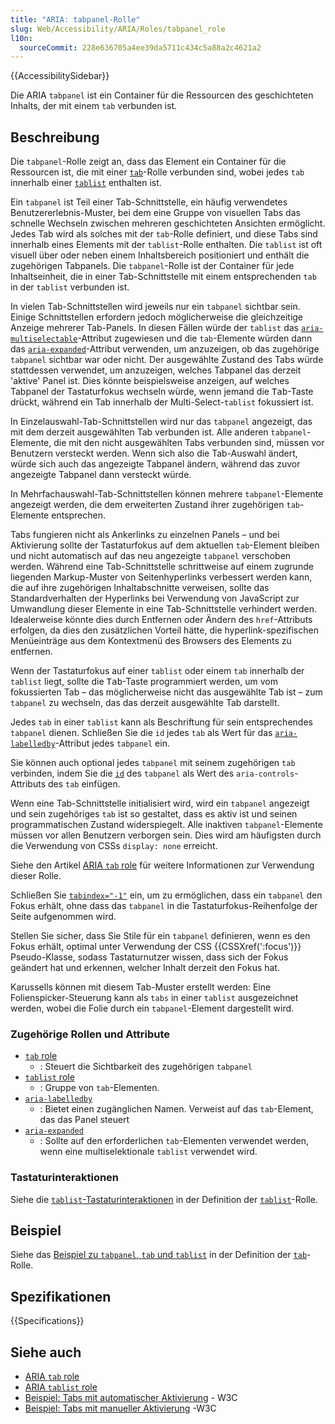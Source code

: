 ```yaml
---
title: "ARIA: tabpanel-Rolle"
slug: Web/Accessibility/ARIA/Roles/tabpanel_role
l10n:
  sourceCommit: 228e636705a4ee39da5711c434c5a88a2c4621a2
---
```


{{AccessibilitySidebar}}

Die ARIA `tabpanel` ist ein Container für die Ressourcen des geschichteten Inhalts, der mit einem `tab` verbunden ist.

## Beschreibung

Die `tabpanel`-Rolle zeigt an, dass das Element ein Container für die Ressourcen ist, die mit einer [`tab`](https://developer.mozilla.org/de/docs/Web/Accessibility/ARIA/Roles/tab_role)-Rolle verbunden sind, wobei jedes `tab` innerhalb einer [`tablist`](https://developer.mozilla.org/de/docs/Web/Accessibility/ARIA/Roles/tablist_role) enthalten ist.

Ein `tabpanel` ist Teil einer Tab-Schnittstelle, ein häufig verwendetes Benutzererlebnis-Muster, bei dem eine Gruppe von visuellen Tabs das schnelle Wechseln zwischen mehreren geschichteten Ansichten ermöglicht. Jedes Tab wird als solches mit der `tab`-Rolle definiert, und diese Tabs sind innerhalb eines Elements mit der `tablist`-Rolle enthalten. Die `tablist` ist oft visuell über oder neben einem Inhaltsbereich positioniert und enthält die zugehörigen Tabpanels. Die `tabpanel`-Rolle ist der Container für jede Inhaltseinheit, die in einer Tab-Schnittstelle mit einem entsprechenden `tab` in der `tablist` verbunden ist.

In vielen Tab-Schnittstellen wird jeweils nur ein `tabpanel` sichtbar sein. Einige Schnittstellen erfordern jedoch möglicherweise die gleichzeitige Anzeige mehrerer Tab-Panels. In diesen Fällen würde der `tablist` das [`aria-multiselectable`](https://developer.mozilla.org/de/docs/Web/Accessibility/ARIA/Attributes/aria-multiselectable)-Attribut zugewiesen und die `tab`-Elemente würden dann das [`aria-expanded`](https://developer.mozilla.org/de/docs/Web/Accessibility/ARIA/Attributes/aria-expanded)-Attribut verwenden, um anzuzeigen, ob das zugehörige `tabpanel` sichtbar war oder nicht. Der ausgewählte Zustand des Tabs würde stattdessen verwendet, um anzuzeigen, welches Tabpanel das derzeit 'aktive' Panel ist. Dies könnte beispielsweise anzeigen, auf welches Tabpanel der Tastaturfokus wechseln würde, wenn jemand die <kbd>Tab</kbd>-Taste drückt, während ein Tab innerhalb der Multi-Select-`tablist` fokussiert ist.

In Einzelauswahl-Tab-Schnittstellen wird nur das `tabpanel` angezeigt, das mit dem derzeit ausgewählten Tab verbunden ist. Alle anderen `tabpanel`-Elemente, die mit den nicht ausgewählten Tabs verbunden sind, müssen vor Benutzern versteckt werden. Wenn sich also die Tab-Auswahl ändert, würde sich auch das angezeigte Tabpanel ändern, während das zuvor angezeigte Tabpanel dann versteckt würde.

In Mehrfachauswahl-Tab-Schnittstellen können mehrere `tabpanel`-Elemente angezeigt werden, die dem erweiterten Zustand ihrer zugehörigen `tab`-Elemente entsprechen.

Tabs fungieren nicht als Ankerlinks zu einzelnen Panels – und bei Aktivierung sollte der Tastaturfokus auf dem aktuellen `tab`-Element bleiben und nicht automatisch auf das neu angezeigte `tabpanel` verschoben werden. Während eine Tab-Schnittstelle schrittweise auf einem zugrunde liegenden Markup-Muster von Seitenhyperlinks verbessert werden kann, die auf ihre zugehörigen Inhaltabschnitte verweisen, sollte das Standardverhalten der Hyperlinks bei Verwendung von JavaScript zur Umwandlung dieser Elemente in eine Tab-Schnittstelle verhindert werden. Idealerweise könnte dies durch Entfernen oder Ändern des `href`-Attributs erfolgen, da dies den zusätzlichen Vorteil hätte, die hyperlink-spezifischen Menüeinträge aus dem Kontextmenü des Browsers des Elements zu entfernen.

Wenn der Tastaturfokus auf einer `tablist` oder einem `tab` innerhalb der `tablist` liegt, sollte die <kbd>Tab</kbd>-Taste programmiert werden, um vom fokussierten Tab – das möglicherweise nicht das ausgewählte Tab ist – zum `tabpanel` zu wechseln, das das derzeit ausgewählte Tab darstellt.

Jedes `tab` in einer `tablist` kann als Beschriftung für sein entsprechendes `tabpanel` dienen. Schließen Sie die `id` jedes `tab` als Wert für das [`aria-labelledby`](https://developer.mozilla.org/de/docs/Web/Accessibility/ARIA/Attributes/aria-labelledby)-Attribut jedes `tabpanel` ein.

Sie können auch optional jedes `tabpanel` mit seinem zugehörigen `tab` verbinden, indem Sie die [`id`](https://developer.mozilla.org/de/docs/Web/HTML/Global_attributes#id) des `tabpanel` als Wert des `aria-controls`-Attributs des `tab` einfügen.

Wenn eine Tab-Schnittstelle initialisiert wird, wird ein `tabpanel` angezeigt und sein zugehöriges `tab` ist so gestaltet, dass es aktiv ist und seinen programmatischen Zustand widerspiegelt. Alle inaktiven `tabpanel`-Elemente müssen vor allen Benutzern verborgen sein. Dies wird am häufigsten durch die Verwendung von CSSs `display: none` erreicht.

Siehe den Artikel [ARIA `tab` role](https://developer.mozilla.org/de/docs/Web/Accessibility/ARIA/Roles/tab_role) für weitere Informationen zur Verwendung dieser Rolle.

Schließen Sie [`tabindex="-1"`](https://developer.mozilla.org/de/docs/Web/HTML/Global_attributes/tabindex) ein, um zu ermöglichen, dass ein `tabpanel` den Fokus erhält, ohne dass das `tabpanel` in die Tastaturfokus-Reihenfolge der Seite aufgenommen wird.

Stellen Sie sicher, dass Sie Stile für ein `tabpanel` definieren, wenn es den Fokus erhält, optimal unter Verwendung der CSS {{CSSXref(':focus')}} Pseudo-Klasse, sodass Tastaturnutzer wissen, dass sich der Fokus geändert hat und erkennen, welcher Inhalt derzeit den Fokus hat.

Karussells können mit diesem Tab-Muster erstellt werden: Eine Folienspicker-Steuerung kann als `tabs` in einer `tablist` ausgezeichnet werden, wobei die Folie durch ein `tabpanel`-Element dargestellt wird.

### Zugehörige Rollen und Attribute

- [`tab` role](https://developer.mozilla.org/de/docs/Web/Accessibility/ARIA/Roles/tab_role)
  - : Steuert die Sichtbarkeit des zugehörigen `tabpanel`
- [`tablist` role](https://developer.mozilla.org/de/docs/Web/Accessibility/ARIA/Roles/tablist_role)
  - : Gruppe von `tab`-Elementen.
- [`aria-labelledby`](https://developer.mozilla.org/de/docs/Web/Accessibility/ARIA/Attributes/aria-labelledby)
  - : Bietet einen zugänglichen Namen. Verweist auf das `tab`-Element, das das Panel steuert
- [`aria-expanded`](https://developer.mozilla.org/de/docs/Web/Accessibility/ARIA/Attributes/aria-expanded)
  - : Sollte auf den erforderlichen `tab`-Elementen verwendet werden, wenn eine multiselektionale `tablist` verwendet wird.

### Tastaturinteraktionen

Siehe die [`tablist`-Tastaturinteraktionen](https://developer.mozilla.org/de/docs/Web/Accessibility/ARIA/Roles/tablist_role#keyboard_interactions) in der Definition der [`tablist`](https://developer.mozilla.org/de/docs/Web/Accessibility/ARIA/Roles/tablist_role)-Rolle.

## Beispiel

Siehe das [Beispiel zu `tabpanel`, `tab` und `tablist`](https://developer.mozilla.org/de/docs/Web/Accessibility/ARIA/Roles/tab_role#example) in der Definition der [`tab`](https://developer.mozilla.org/de/docs/Web/Accessibility/ARIA/Roles/tab_role)-Rolle.

## Spezifikationen

{{Specifications}}

## Siehe auch

- [ARIA `tab` role](https://developer.mozilla.org/de/docs/Web/Accessibility/ARIA/Roles/tab_role)
- [ARIA `tablist` role](https://developer.mozilla.org/de/docs/Web/Accessibility/ARIA/Roles/tablist_role)
- [Beispiel: Tabs mit automatischer Aktivierung](https://www.w3.org/WAI/ARIA/apg/example-index/tabs/tabs-automatic.html) - W3C
- [Beispiel: Tabs mit manueller Aktivierung](https://www.w3.org/WAI/ARIA/apg/example-index/tabs/tabs-manual.html) -W3C
